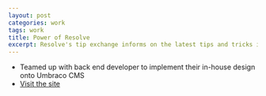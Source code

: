 ```yaml
---
layout: post
categories: work
tags: work
title: Power of Resolve
excerpt: Resolve's tip exchange informs on the latest tips and tricks in removing difficult stains
---
```


* Teamed up with back end developer to implement their in-house design onto Umbraco CMS
* [Visit the site](http://powerofresolve.com)

<div class="screenshot screenshot-combo">
  <div class="screenshot-chrome">
    <img class="cld-hidpi" data-src="http://res.cloudinary.com/gutierrezalex/image/upload/dpr_auto/v1487709162/por-screen_us8vq8.jpg">
  </div>
  <div class="screenshot-mobile">
    <img class="cld-hidpi" data-src="http://res.cloudinary.com/gutierrezalex/image/upload/dpr_auto/v1487709160/por-mobile_qta4tj.jpg">
  </div>
</div>
